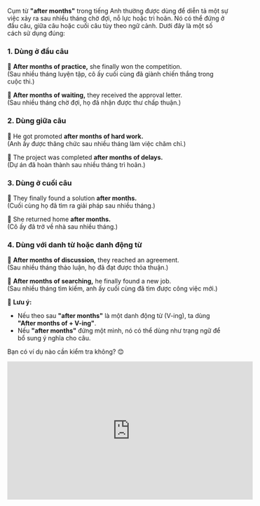 Cụm từ **"after months"** trong tiếng Anh thường được dùng để diễn tả một sự việc xảy ra sau nhiều tháng chờ đợi, nỗ lực hoặc trì hoãn. Nó có thể đứng ở đầu câu, giữa câu hoặc cuối câu tùy theo ngữ cảnh. Dưới đây là một số cách sử dụng đúng:

### 1. **Dùng ở đầu câu**

🔹 **After months of practice,** she finally won the competition.  
(Sau nhiều tháng luyện tập, cô ấy cuối cùng đã giành chiến thắng trong cuộc thi.)

🔹 **After months of waiting,** they received the approval letter.  
(Sau nhiều tháng chờ đợi, họ đã nhận được thư chấp thuận.)

### 2. **Dùng giữa câu**

🔹 He got promoted **after months of hard work.**  
(Anh ấy được thăng chức sau nhiều tháng làm việc chăm chỉ.)

🔹 The project was completed **after months of delays.**  
(Dự án đã hoàn thành sau nhiều tháng trì hoãn.)

### 3. **Dùng ở cuối câu**

🔹 They finally found a solution **after months.**  
(Cuối cùng họ đã tìm ra giải pháp sau nhiều tháng.)

🔹 She returned home **after months.**  
(Cô ấy đã trở về nhà sau nhiều tháng.)

### 4. **Dùng với danh từ hoặc danh động từ**

🔹 **After months of discussion,** they reached an agreement.  
(Sau nhiều tháng thảo luận, họ đã đạt được thỏa thuận.)

🔹 **After months of searching,** he finally found a new job.  
(Sau nhiều tháng tìm kiếm, anh ấy cuối cùng đã tìm được công việc mới.)

📌 **Lưu ý:**

- Nếu theo sau **"after months"** là một danh động từ (V-ing), ta dùng **"After months of + V-ing"**.
- Nếu **"after months"** đứng một mình, nó có thể dùng như trạng ngữ để bổ sung ý nghĩa cho câu.

Bạn có ví dụ nào cần kiểm tra không? 😊

<iframe width="560" height="315" src="https://www.youtube.com/embed/tHZRXN_pVi8?si=C23doyYS-xSaQvnY" title="YouTube video player" frameborder="0" allow="accelerometer; autoplay; clipboard-write; encrypted-media; gyroscope; picture-in-picture; web-share" referrerpolicy="strict-origin-when-cross-origin" allowfullscreen></iframe>